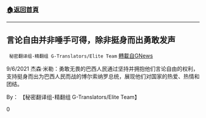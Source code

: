 ###  [:house:返回首頁](https://github.com/ourhimalayas/txt)
---


## 言论自由并非唾手可得，除非挺身而出勇敢发声
` 秘密翻译组-精翻组 G-Translators/Elite Team` [轉載自GNews](https://gnews.org/zh-hans/1531994/)

9/6/2021 杰森·米勒：勇敢无畏的巴西人民通过坚持并拥抱他们言论自由的权利，支持挺身而出为巴西人民而战的博尔索纳罗总统，展现他们对国家的热爱、热情和团结。

By： 【秘密翻译组-精翻组 G-Translators/Elite Team】

0
